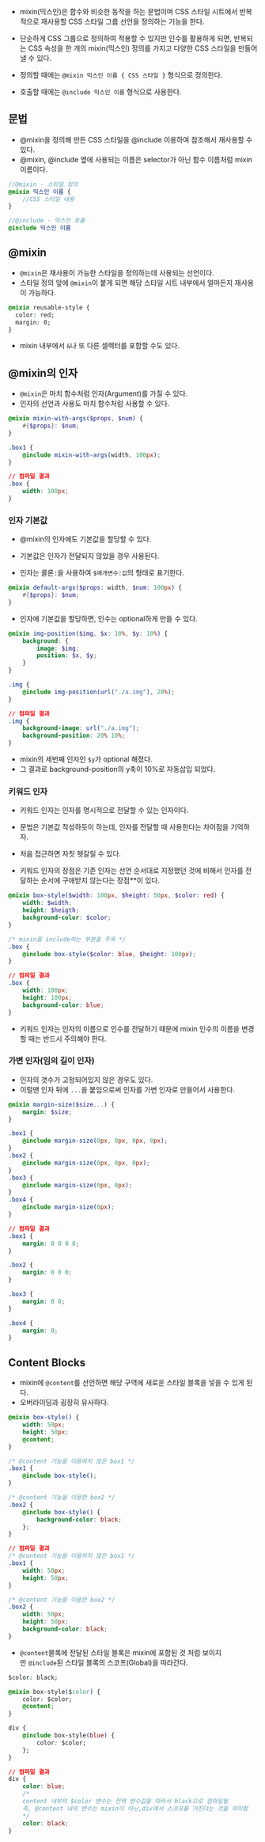 - mixin(믹스인)은 함수와 비슷한 동작을 하는 문법이며 CSS 스타일 시트에서 반복적으로 재사용할 CSS 스타일 그룹 선언을 정의하는 기능을 한다.

- 단순하게 CSS 그룹으로 정의하여 적용할 수 있지만 인수를 활용하게 되면, 반복되는 CSS 속성을 한 개의 mixin(믹스인) 정의를 가지고 다양한 CSS 스타일을 만들어 낼 수 있다.

- 정의할 때에는 `@mixin 믹스인 이름 { CSS 스타일 }` 형식으로 정의한다.
- 호출할 때에는 `@include 믹스인 이름` 형식으로 사용한다.

## 문법

- @mixin을 정의해 만든 CSS 스타일을 @include 이용하여 참조해서 재사용할 수 있다.
- @mixin, @include 옆에 사용되는 이름은 selector가 아닌 함수 이름처럼 mixin 이름이다.

```scss
//@mixin - 스타일 정의
@mixin 믹스인 이름 {
	//CSS 스타일 내용
}

//@include - 믹스인 호출
@include 믹스인 이름
```

## @mixin

- `@mixin`은 재사용이 가능한 스타일을 정의하는데 사용되는 선언이다. 
- 스타일 정의 앞에 `@mixin`이 붙게 되면 해당 스타일 시트 내부에서 얼마든지 재사용이 가능하다.

```css
@mixin reusable-style {
  color: red;
  margin: 0;
}
```

- mixin 내부에서 `&`나 또 다른 셀렉터를 포함할 수도 있다.

## @mixin의 인자

- `@mixin`은 마치 함수처럼 인자(Argument)를 가질 수 있다.
- 인자의 선언과 사용도 마치 함수처럼 사용할 수 있다.

```scss
@mixin mixin-with-args($props, $num) {
	#{$props}: $num;
}

.box1 {
	@include mixin-with-args(width, 100px);
}
```

```css
// 컴파일 결과
.box {
	width: 100px;
}
```

### 인자 기본값

- @mixin의 인자에도 기본값을 할당할 수 있다.
- 기본값은 인자가 전달되지 않았을 경우 사용된다.

- 인자는 콜론`:`을 사용하여 `$매개변수:값`의 형태로 표기한다.

```scss
@mixin default-args($props: width, $num: 100px) {
	#{$props}: $num;
}
```

- 인자에 기본값을 할당하면, 인수는 optional하게 만들 수 있다.

```scss
@mixin img-position($img, $x: 10%, $y: 10%) {
	background: {
	    image: $img;
	    position: $x, $y;
	}
}

.img {
	@include img-position(url("./a.img"), 20%);
}
```

```css
// 컴파일 결과
.img {
	background-image: url("./a.img");
	background-position: 20% 10%;
}
```

- mixin의 세번째 인자인 `$y`가 optional 해졌다.
- 그 결과로 background-position의 y축이 10%로 자동삽입 되었다.

### 키워드 인자

- 키워드 인자는 인자를 명시적으로 전달할 수 있는 인자이다. 
- 문법은 기본값 작성하듯이 하는데, 인자를 전달할 때 사용한다는 차이점을 기억하자.
- 처음 접근하면 자칫 헷갈릴 수 있다.

- 키워드 인자의 장점은 기존 인자는 선언 순서대로 지정했던 것에 비해서 인자를 전달하는 순서에 구애받지 않는다는 장점**이 있다.

```scss
@mixin box-style($width: 100px, $height: 50px, $color: red) {
	width: $width;
	height: $heigth;
	background-color: $color; 
}

/* mixin을 include하는 부분을 주목 */
.box {
	@include box-style($color: blue, $height: 100px);
}
```


```css
// 컴파일 결과
.box {
	width: 100px;
	height: 100px;
    background-color: blue;
}
```

 - 키워드 인자는 인자의 이름으로 인수를 전달하기 때문에 mixin 인수의 이름을 변경할 때는 반드시 주의해야 한다.
 
### 가변 인자(임의 길이 인자)

- 인자의 갯수가 고정되어있지 않은 경우도 있다.
- 이럴땐 인자 뒤에 `...`을 붙임으로써 인자를 가변 인자로 만들어서 사용한다.

```scss
@mixin margin-size($size...) {
	margin: $size; 
}

.box1 {
	@include margin-size(0px, 0px, 0px, 0px);
}
.box2 {
	@include margin-size(0px, 0px, 0px);
}
.box3 {
	@include margin-size(0px, 0px);
}
.box4 {
	@include margin-size(0px);
}
```


```css
// 컴파일 결과
.box1 {
	margin: 0 0 0 0;
}

.box2 {
	margin: 0 0 0;
}

.box3 {
	margin: 0 0;
}

.box4 {
	margin: 0;
}
```

## Content Blocks

- mixin에 `@content`를 선언하면 해당 구역에 새로운 스타일 블록을 넣을 수 있게 된다.
- 오버라이딩과 굉장히 유사하다.

```scss
@mixin box-style() {
	width: 50px;
	height: 50px;
	@content;
}

/* @content 기능을 이용하지 않은 box1 */
.box1 {
	@include box-style();
}

/* @content 기능을 이용한 box2 */
.box2 {
	@include box-style() {
		background-color: black;
	};
}
```

```css
// 컴파일 결과
/* @content 기능을 이용하지 않은 box1 */
.box1 {
	width: 50px;
	height: 50px;
}

/* @content 기능을 이용한 box2 */
.box2 {
	width: 50px;
	height: 50px;
	background-color: black;
}
```

- `@content`블록에 전달된 스타일 블록은 mixin에 포함된 것 처럼 보이지만 `@include`된 스타일 블록의 스코프(Global)을 따라간다.

```css
$color: black;

@mixin box-style($color) {
    color: $color;
    @content;
}

div {
    @include box-style(blue) {
        color: $color;
    };
}
```


```css
// 컴파일 결과
div {
	color: blue;
	/*
	content 내부의 $color 변수는 전역 변수값을 따라서 black으로 컴파일됨
	즉, @content 내의 변수는 mixin이 아닌,div에서 스코프를 가진다는 것을 의미함
	*/
	color: black;
}
```